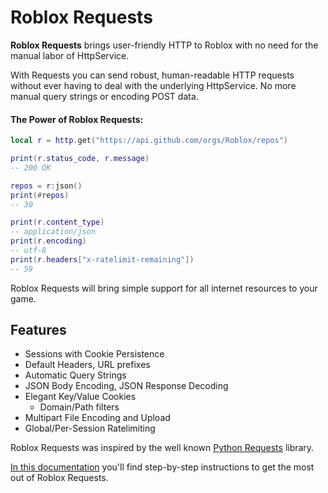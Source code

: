 # Roblox Requests

**Roblox Requests** brings user-friendly HTTP to Roblox with no need for the manual labor of HttpService.

With Requests you can send robust, human-readable HTTP requests without ever having to deal with the underlying HttpService.
No more manual query strings or encoding POST data.

#### The Power of Roblox Requests:

```lua
local r = http.get("https://api.github.com/orgs/Roblox/repos")

print(r.status_code, r.message)
-- 200 OK

repos = r:json()
print(#repos)
-- 30

print(r.content_type)
-- application/json
print(r.encoding)
-- utf-8
print(r.headers["x-ratelimit-remaining"])
-- 59
```

Roblox Requests will bring simple support for all internet resources to your game.

## Features

- Sessions with Cookie Persistence
- Default Headers, URL prefixes
- Automatic Query Strings
- JSON Body Encoding, JSON Response Decoding
- Elegant Key/Value Cookies
  - Domain/Path filters
- Multipart File Encoding and Upload
- Global/Per-Session Ratelimiting


Roblox Requests was inspired by the well known [Python Requests](https://2.python-requests.org/en/master/) library.

[In this documentation](https://jpatrickdill.github.io/roblox-requests/guide/installation/) you'll find step-by-step instructions to get the most out of Roblox Requests.

